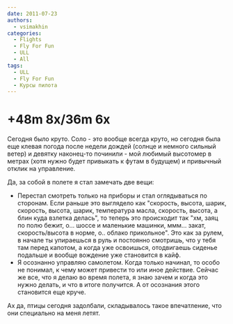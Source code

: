```yaml
---
date: 2011-07-23
authors:
  - vsimakhin
categories:
  - Flights
  - Fly For Fun
  - ULL
  - All
tags:
  - ULL
  - Fly For Fun
  - Курсы пилота
---
```


# +48m 8x/36m 6x

Сегодня было круто. Соло - это вообще всегда круто, но сегодня была еще клевая погода после недели дождей (солнце и немного сильный ветер) и девятку наконец-то починили - мой любимый высотомер в метрах (хотя нужно будет привыкать к футам в будущем) и привычный отклик на управление.

Да, за собой в полете я стал замечать две вещи:

* Перестал смотреть только на приборы и стал оглядываться по сторонам. Если раньше это выглядело как "скорость, высота, шарик, скорость, высота, шарик, температура масла, скорость, высота, а блин куда взлетка делась", то теперь это происходит так "хм, заяц по полю бежит, о… шоссе и маленькие машинки, ммм… закат, скорость/высота в норме, о.. облако прикольное". Это как за рулем, в начале ты упираешься в руль и постоянно смотришь, что у тебя там перед капотом, а когда уже освоишься, отодвигаешь сиденье подальше и вообще вождение уже становится в кайф.
* Я осознанно управляю самолетом. Когда только начинал, то особо не понимал, к чему может привести то или иное действие. Сейчас же все, что я делаю во время полета, я знаю зачем и когда это нужно делать, и что в итоге получится. А от осознания этого становится еще круче.

Ах да, птицы сегодня задолбали, складывалось такое впечатление, что они специально на меня летят.